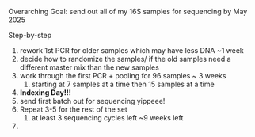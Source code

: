 Overarching Goal: send out all of my 16S samples for sequencing by May 2025

Step-by-step
1. rework 1st PCR for older samples which may have less DNA ~1 week
2. decide how to randomize the samples/ if the old samples need a different master mix than the new samples
3. work through the first PCR + pooling for 96 samples ~ 3 weeks
	1. starting at 7 samples at a time then 15 samples at a time
4. **Indexing Day!!!** 
5. send first batch out for sequencing yippeee!
6. Repeat 3-5 for the rest of the set
	1. at least 3 sequencing cycles left ~9 weeks left
7. 

